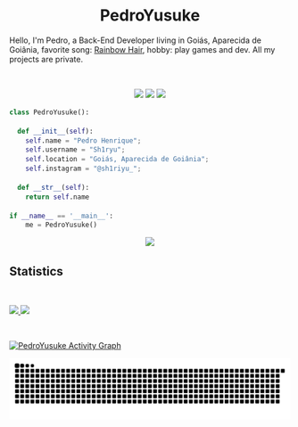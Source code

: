 <h1 align="center">
  <b>PedroYusuke</b>
</h1>

Hello, I'm Pedro, a Back-End Developer living in Goiás, Aparecida de Goiânia, favorite song:
<a href="https://www.youtube.com/watch?v=_WfBQBbaDZ4">Rainbow Hair</a>, 
hobby: play games and dev.
All my projects are private.

<br>

<p>
<div align="center">
  <img src="https://img.shields.io/badge/-Java-98b982?style=for-the-badge&logo=java&logoColor=98b982&labelColor=282828">
  <img src="https://img.shields.io/badge/-JavaScript-98b982?style=for-the-badge&logo=javascript&logoColor=98b982&labelColor=282828">
  <img src="https://img.shields.io/badge/-MySQL-98b982?style=for-the-badge&logo=mysql&logoColor=98b982&labelColor=282828">
</div>
</p>

```python
class PedroYusuke():
    
  def __init__(self):
    self.name = "Pedro Henrique";
    self.username = "Sh1ryu";
    self.location = "Goiás, Aparecida de Goiânia";
    self.instagram = "@sh1riyu_";
  
  def __str__(self):
    return self.name

if __name__ == '__main__':
    me = PedroYusuke()
```

<div align="center">
  <a href="https://open.spotify.com/user/31vzxqncbvslztn4rv7hev6yy7qa">
    <img src="https://readme-spotify-tingz.vercel.app/api/now-playing">
  </a>
</div>

<!--
<div align="center">
  <a href="https://open.spotify.com/user/31vzxqncbvslztn4rv7hev6yy7qa">
    <img src="https://spotify-readme-theta-virid.vercel.app/api?scan=true&theme=dark" width="240px">
  </a>
</div>
-->

## Statistics

<br/>
<p align="left">
  <a href="https://www.instagram.com/sh1riyu_/">
  <img width="49.5%" src="https://github-readme-stats.vercel.app/api?username=Sh1ryu&show_icons=true&theme=gruvbox&hide_border=true" />
    <img width="49.5%" src="https://github-readme-streak-stats.herokuapp.com/?user=Sh1ryu&theme=gruvbox&hide_border=true" />
  </a>
</p>
<br>

[![PedroYusuke Activity Graph](https://activity-graph.herokuapp.com/graph?username=Sh1ryu&custom_title=Sh1ryu%20Contribution%20Graph&theme=gruvbox&bg_color=282828&hide_border=true&line=d1a01f&point=c58545)](https://twitter.com/Shiyriyu)

  ![Snake animation](https://github.com/Sh1ryu/Sh1ryu/blob/output/github-contribution-grid-snake.svg)



